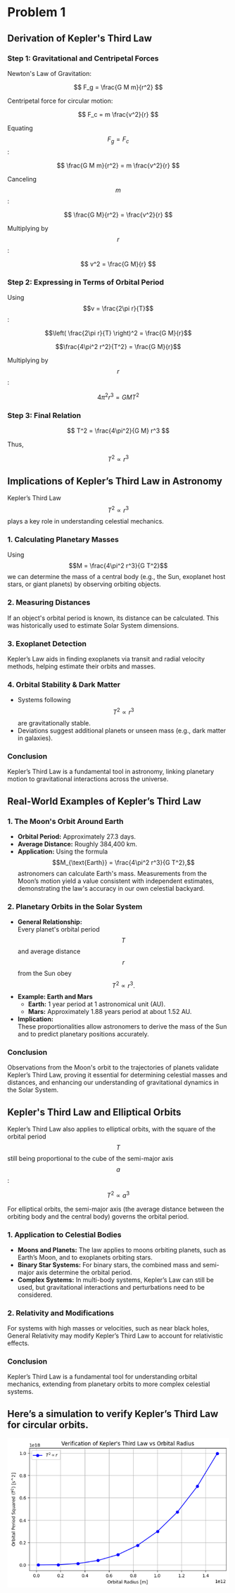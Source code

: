 # Problem 1

## Derivation of Kepler's Third Law

### Step 1: Gravitational and Centripetal Forces

Newton's Law of Gravitation:

$$
F_g = \frac{G M m}{r^2}
$$

Centripetal force for circular motion:  

$$
F_c = m \frac{v^2}{r}
$$

Equating $$F_g = F_c$$ :

$$
\frac{G M m}{r^2} = m \frac{v^2}{r}
$$

Canceling $$m$$ :

$$
\frac{G M}{r^2} = \frac{v^2}{r}
$$

Multiplying by $$r$$ :

$$
v^2 = \frac{G M}{r}
$$


### Step 2: Expressing in Terms of Orbital Period  

Using  $$v = \frac{2\pi r}{T}$$ :

$$\left( \frac{2\pi r}{T} \right)^2 = \frac{G M}{r}$$

$$\frac{4\pi^2 r^2}{T^2} = \frac{G M}{r}$$

Multiplying by $$r$$ : 

$$
4\pi^2 r^3 = G M T^2
$$

### Step 3: Final Relation  

$$
T^2 = \frac{4\pi^2}{G M} r^3
$$

Thus,

$$
T^2 \propto r^3
$$

## Implications of Kepler’s Third Law in Astronomy  

Kepler’s Third Law $$T^2 \propto r^3$$ plays a key role in understanding celestial mechanics.

### 1. Calculating Planetary Masses  
Using $$M = \frac{4\pi^2 r^3}{G T^2}$$ we can determine the mass of a central body (e.g., the Sun, exoplanet host stars, or giant planets) by observing orbiting objects.

### 2. Measuring Distances  
If an object's orbital period is known, its distance can be calculated. This was historically used to estimate Solar System dimensions.  

### 3. Exoplanet Detection  
Kepler’s Law aids in finding exoplanets via transit and radial velocity methods, helping estimate their orbits and masses.

### 4. Orbital Stability & Dark Matter  
- Systems following $$T^2 \propto r^3$$ are gravitationally stable.  
- Deviations suggest additional planets or unseen mass (e.g., dark matter in galaxies).

### Conclusion
Kepler’s Third Law is a fundamental tool in astronomy, linking planetary motion to gravitational interactions across the universe.

## Real-World Examples of Kepler’s Third Law

### 1. The Moon's Orbit Around Earth
- **Orbital Period:** Approximately 27.3 days.
- **Average Distance:** Roughly 384,400 km.
- **Application:**
Using the formula $$M_{\text{Earth}} = \frac{4\pi^2 r^3}{G T^2},$$ astronomers can calculate Earth's mass. Measurements from the Moon’s motion yield a value consistent with independent estimates, demonstrating the law's accuracy in our own celestial backyard.

### 2. Planetary Orbits in the Solar System
- **General Relationship:**  
  Every planet's orbital period $$T$$ and average distance $$r$$ from the Sun obey  
$$
T^2 \propto r^3.
$$
- **Example: Earth and Mars**
  - **Earth:** 1 year period at 1 astronomical unit (AU).
  - **Mars:** Approximately 1.88 years period at about 1.52 AU.
- **Implication:**  
  These proportionalities allow astronomers to derive the mass of the Sun and to predict planetary positions accurately.

### Conclusion
Observations from the Moon's orbit to the trajectories of planets validate Kepler’s Third Law, proving it essential for determining celestial masses and distances, and enhancing our understanding of gravitational dynamics in the Solar System.

## Kepler's Third Law and Elliptical Orbits

Kepler’s Third Law also applies to elliptical orbits, with the square of the orbital period $$T$$ still being proportional to the cube of the semi-major axis $$a$$:

$$
T^2 \propto a^3
$$

For elliptical orbits, the semi-major axis (the average distance between the orbiting body and the central body) governs the orbital period.

### 1. Application to Celestial Bodies

- **Moons and Planets:** The law applies to moons orbiting planets, such as Earth’s Moon, and to exoplanets orbiting stars.
- **Binary Star Systems:** For binary stars, the combined mass and semi-major axis determine the orbital period.
- **Complex Systems:** In multi-body systems, Kepler’s Law can still be used, but gravitational interactions and perturbations need to be considered.

### 2. Relativity and Modifications

For systems with high masses or velocities, such as near black holes, General Relativity may modify Kepler’s Third Law to account for relativistic effects.

### Conclusion

Kepler’s Third Law is a fundamental tool for understanding orbital mechanics, extending from planetary orbits to more complex celestial systems.


## Here’s a simulation to verify Kepler’s Third Law for circular orbits.
![alt text](vurk.png)